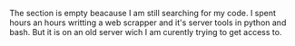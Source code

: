 The section is empty beacause I am still searching for my code.
I spent hours an hours writting a web scrapper and it's server tools in python and bash.
But it is on an old server wich I am curently trying to get access to.
